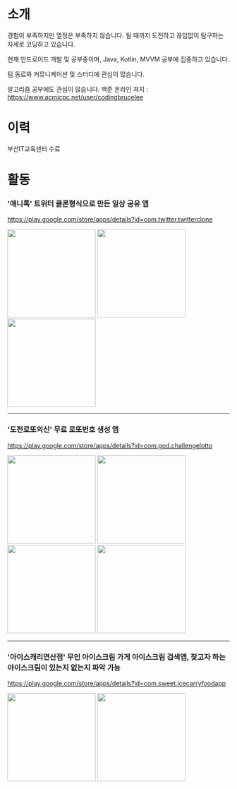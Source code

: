 # 소개
  경험이 부족하지만 열정은 부족하지 않습니다.
  될 때까지 도전하고 끊임없이 탐구하는 자세로 코딩하고 있습니다.
  
  현재 안드로이드 개발 및 공부중이며, Java, Kotlin, MVVM 공부에 집중하고 있습니다.
  
  팀 동료와 커뮤니케이션 및 스터디에 관심이 많습니다.
  
  알고리즘 공부에도 관심이 많습니다. 백준 온라인 져지 : https://www.acmicpc.net/user/codingbrucelee
  
  
# 이력
  부산IT교육센터 수료
  
# 활동

### '애니톡' 트위터 클론형식으로 만든 일상 공유 앱

https://play.google.com/store/apps/details?id=com.twitter.twitterclone

<div>
 <img width="200" src="https://user-images.githubusercontent.com/45280927/87866303-28df1f80-c9bb-11ea-8986-ac4f13e8d4a8.PNG">
  <img width="200" src="https://user-images.githubusercontent.com/45280927/87866307-2b417980-c9bb-11ea-8fb5-d56182f93721.PNG">  
  <img width="200" src="https://user-images.githubusercontent.com/45280927/87866308-2d0b3d00-c9bb-11ea-8a4a-be49a728d0ee.PNG">  
</div>

_____

### '도전로또의신' 무료 로또번호 생성 앱

https://play.google.com/store/apps/details?id=com.god.challengelotto
<div>
 <img width="200" src="https://user-images.githubusercontent.com/45280927/87866309-309ec400-c9bb-11ea-82e1-5c3a3bd7f136.PNG">
  <img width="200" src="https://user-images.githubusercontent.com/45280927/87866310-33011e00-c9bb-11ea-977e-c2081edfad0c.PNG">  
  <img width="200" src="https://user-images.githubusercontent.com/45280927/87866311-3399b480-c9bb-11ea-8dff-07d74ed66460.PNG">
   <img width="200" src="https://user-images.githubusercontent.com/45280927/87866312-35637800-c9bb-11ea-9cb3-4beed301b89f.PNG">  
</div>

_____

### '아이스캐리연산점' 무인 아이스크림 가게 아이스크림 검색앱, 찾고자 하는 아이스크림이 있는지 없는지 파악 가능

https://play.google.com/store/apps/details?id=com.sweet.icecarryfoodapp

<div>
 <img width="200" src="https://user-images.githubusercontent.com/45280927/87866314-37c5d200-c9bb-11ea-999f-fbd50fb1bf13.PNG">
  <img width="200" src="https://user-images.githubusercontent.com/45280927/87866316-385e6880-c9bb-11ea-9aa8-1de0e60334de.PNG">  
</div>


